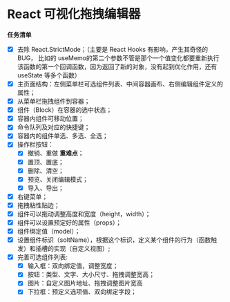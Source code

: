 # React 可视化拖拽编辑器

**任务清单**

- [X] 去除 React.StrictMode；（主要是 React Hooks 有影响，产生其奇怪的 BUG， 比如的 useMemo的第二个参数不管是那个一个值变化都要重新执行该函数的第一个回调函数，因为返回了新的对象，没有起到优化作用，还有 useState 等多个函数）
- [X] 主页面结构：左侧菜单栏可选组件列表、中间容器画布、右侧编辑组件定义的属性；
- [X] 从菜单栏拖拽组件到容器；
- [X] 组件（Block）在容器的选中状态；
- [X] 容器内组件可移动位置；
- [X] 命令队列及对应的快捷键；
- [X] 容器内的组件单选、多选、全选；
- [X] 操作栏按钮：
    - [X] 撤销、重做 **重难点**；
    - [X] 置顶、置底；
    - [X] 删除、清空；
    - [X] 预览、关闭编辑模式；
    - [X] 导入、导出；
- [X] 右键菜单；
- [X] 拖拽粘性贴边；
- [X] 组件可以拖动调整高度和宽度（height，width）；
- [X] 组件可以设置预定好的属性（props）；
- [X] 组件绑定值（model）；  
- [X] 设置组件标识（soltName），根据这个标识，定义某个组件的行为（函数触发）和插槽的实现（自定义视图）;
- [X] 完善可选组件列表:
  - [X] 输入框：双向绑定值，调整宽度；
  - [X] 按钮：类型、文字、大小尺寸、拖拽调整宽高；
  - [X] 图片：自定义图片地址、拖拽调整图片宽高
  - [X] 下拉框：预定义选项值、双向绑定字段；